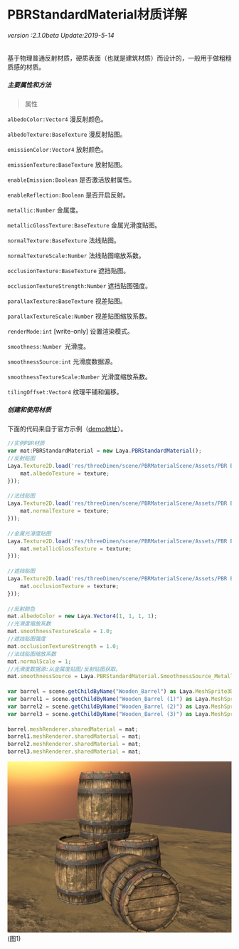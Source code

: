 # PBRStandardMaterial材质详解

###### *version :2.1.0beta   Update:2019-5-14*

基于物理普通反射材质，硬质表面（也就是建筑材质）而设计的，一般用于做粗糙质感的材质。

##### 主要属性和方法

> 属性

`albedoColor:Vector4` 漫反射颜色。

`albedoTexture:BaseTexture` 漫反射贴图。

`emissionColor:Vector4` 放射颜色。

`emissionTexture:BaseTexture` 放射贴图。

`enableEmission:Boolean` 是否激活放射属性。

`enableReflection:Boolean` 是否开启反射。

`metallic:Number` 金属度。

`metallicGlossTexture:BaseTexture` 金属光滑度贴图。

`normalTexture:BaseTexture` 法线贴图。

`normalTextureScale:Number` 法线贴图缩放系数。

`occlusionTexture:BaseTexture` 遮挡贴图。

`occlusionTextureStrength:Number` 遮挡贴图强度。

`parallaxTexture:BaseTexture` 视差贴图。

`parallaxTextureScale:Number` 视差贴图缩放系数。

`renderMode:int`  [write-only]  设置渲染模式。

`smoothness:Number `光滑度。

`smoothnessSource:int` 光滑度数据源。

`smoothnessTextureScale:Number` 光滑度缩放系数。

`tilingOffset:Vector4` 纹理平铺和偏移。

##### 创建和使用材质

下面的代码来自于官方示例（[demo地址](https://layaair.ldc.layabox.com/demo2/?language=ch&category=3d&group=Material&name=PBRStandardMaterialDemo)）。

```typescript
//实例PBR材质
var mat:PBRStandardMaterial = new Laya.PBRStandardMaterial();
//反射贴图
Laya.Texture2D.load('res/threeDimen/scene/PBRMaterialScene/Assets/PBR Barrel/Materials/Textures/Barrel_AlbedoTransparency.png', Laya.Handler.create(this, function(texture) {
    mat.albedoTexture = texture;
}));

//法线贴图
Laya.Texture2D.load('res/threeDimen/scene/PBRMaterialScene/Assets/PBR Barrel/Materials/Textures/Barrel_Normal.png', Laya.Handler.create(this, function(texture) {
    mat.normalTexture = texture;
}));

//金属光滑度贴图
Laya.Texture2D.load('res/threeDimen/scene/PBRMaterialScene/Assets/PBR Barrel/Materials/Textures/Barrel_MetallicSmoothness.png', Laya.Handler.create(this, function(texture) {
    mat.metallicGlossTexture = texture;
}));

//遮挡贴图
Laya.Texture2D.load('res/threeDimen/scene/PBRMaterialScene/Assets/PBR Barrel/Materials/Textures/Barrel_Occlusion.png', Laya.Handler.create(this, function(texture) {
    mat.occlusionTexture = texture;
}));

//反射颜色
mat.albedoColor = new Laya.Vector4(1, 1, 1, 1);
//光滑度缩放系数
mat.smoothnessTextureScale = 1.0;
//遮挡贴图强度
mat.occlusionTextureStrength = 1.0;
//法线贴图缩放系数
mat.normalScale = 1;
//光滑度数据源:从金属度贴图/反射贴图获取。
mat.smoothnessSource = Laya.PBRStandardMaterial.SmoothnessSource_MetallicGlossTexture_Alpha;

var barrel = scene.getChildByName("Wooden_Barrel") as Laya.MeshSprite3D;
var barrel1 = scene.getChildByName("Wooden_Barrel (1)") as Laya.MeshSprite3D;
var barrel2 = scene.getChildByName("Wooden_Barrel (2)") as Laya.MeshSprite3D;
var barrel3 = scene.getChildByName("Wooden_Barrel (3)") as Laya.MeshSprite3D;

barrel.meshRenderer.sharedMaterial = mat;
barrel1.meshRenderer.sharedMaterial = mat;
barrel2.meshRenderer.sharedMaterial = mat;
barrel3.meshRenderer.sharedMaterial = mat;
```

![](img/1.png)<br>(图1)

